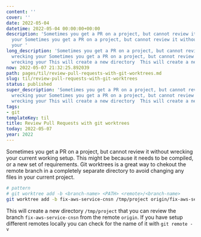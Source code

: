 ```yaml
---
content: ''
cover: ''
date: 2022-05-04
datetime: 2022-05-04 00:00:00+00:00
description: 'Sometimes you get a PR on a project, but cannot review it without wrecking
  your Sometimes you get a PR on a project, but cannot review it without wrecking
  your '
long_description: 'Sometimes you get a PR on a project, but cannot review it without
  wrecking your Sometimes you get a PR on a project, but cannot review it without
  wrecking your This will create a new directory  This will create a new directory '
now: 2022-05-07 21:32:25.892039
path: pages/til/review-pull-requests-with-git-worktrees.md
slug: til/review-pull-requests-with-git-worktrees
status: published
super_description: 'Sometimes you get a PR on a project, but cannot review it without
  wrecking your Sometimes you get a PR on a project, but cannot review it without
  wrecking your This will create a new directory  This will create a new directory '
tags:
- git
templateKey: til
title: Review Pull Requests with git worktrees
today: 2022-05-07
year: 2022
---
```


Sometimes you get a PR on a project, but cannot review it without wrecking your
current working setup.  This might be because it needs to be compiled, or a new
set of requirements.  Git worktrees is a great way to chekout the remote branch
in a completely separate directory to avoid changing any files in your current
project.

``` bash
# pattern
# git worktree add -b <branch-name> <PATH> <remote>/<branch-name>
git worktree add -b fix-aws-service-cnsn /tmp/project origin/fix-aws-service-cnsn
```

This will create a new directory `/tmp/project` that you can review the branch
`fix-aws-service-cnsn` from the remote `origin`.  If you have setup different remotes locally you can check for the name of it with `git remote -v`